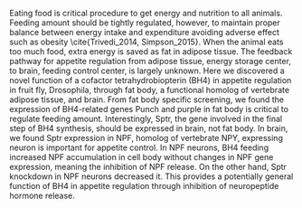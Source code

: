 Eating food is critical procedure to get energy and nutrition to all animals. Feeding amount should be tightly regulated, however, to maintain proper balance between energy intake and expenditure avoiding adverse effect such as obesity \cite{Trivedi_2014, Simpson_2015}. When the animal eats too much food, extra energy is saved as fat in adipose tissue. The feedback pathway for appetite regulation from adipose tissue, energy storage center, to brain, feeding control center, is largely unknown. Here we discovered a novel function of a cofactor tetrahydrobiopterin (BH4) in appetite regulation in fruit fly, Drosophila, through fat body, a functional homolog of vertebrate adipose tissue, and brain. From fat body specific screening, we found the expression of BH4-related genes Punch and purple in fat body is critical to regulate feeding amount. Interestingly, Sptr, the gene involved in the final step of BH4 synthesis, should be expressed in brain, not fat body. In brain, we found Sptr expression in NPF, homolog of vertebrate NPY, expressing neuron is important for appetite control. In NPF neurons, BH4 feeding increased NPF accumulation in cell body without changes in NPF gene expression, meaning the inhibition of NPF release. On the other hand, Sptr knockdown in NPF neurons decreased it. This provides a potentially general function of BH4 in appetite regulation through inhibition of neuropeptide hormone release.